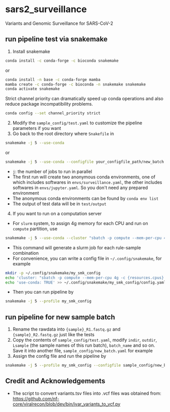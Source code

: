 # sars2_surveillance
Variants and Genomic Surveillance for SARS-CoV-2


## run pipeline test via snakemake

1. Install snakemake
```sh
conda install -c conda-forge -c bioconda snakemake
```
or
```sh
conda install -n base -c conda-forge mamba
mamba create -c conda-forge -c bioconda -n snakemake snakemake
conda activate snakemake
```
Strict channel priority can dramatically speed up conda operations and also reduce package incompatibility problems.
```sh
conda config --set channel_priority strict
```
2. Modify the `sample_config/test.yaml` to customize the pipeline parameters if you want
3. Go back to the root directory where `Snakefile` in
```sh
snakemake -j 5 --use-conda
```
or
```sh
snakemake -j 5 --use-conda --configfile your_configfile_path/new_batch.yaml
```
- `j`: the number of jobs to run in parallel
- The first run will create two anonymous conda environments, one of which includes softwares in `envs/surveillance.yaml`, the other includes softwares in `envs/jupyter.yaml`. So you don't need any prepared environment
- The anonymous conda environments can be found by `conda env list`
- The output of test data will be in `test/output`
4. If you want to run on a computation server
- For `slurm` system, to assign 4g memory for each CPU and run on `compute` partition, use
```sh
snakemake -j 5 --use-conda --cluster "sbatch -p compute --mem-per-cpu 4g -c {resources.cpus} -J {rule}_{wildcards} -o {log.o} -e {log.e}"
```
- This command will generate a slurm job for each rule-sample combination
- For convenience, you can write a config file in `~/.config/snakemake`, for example
```sh
mkdir -p ~/.config/snakemake/my_smk_config
echo 'cluster: "sbatch -p compute --mem-per-cpu 4g -c {resources.cpus} -J {rule}_{wildcards} -o {log.o} -e {log.e}"' > ~/.config/snakemake/my_smk_config/config.yaml
echo 'use-conda: TRUE' >> ~/.config/snakemake/my_smk_config/config.yaml
```
- Then you can run pipeline by
```sh
snakemake -j 5 --profile my_smk_config
```


## run pipeline for new sample batch

1. Rename the rawdata into `{sample}_R1.fastq.gz` and `{sample}_R2.fastq.gz` just like the tests
2. Copy the contents of `sample_config/test.yaml`, modify `indir`, `outdir`, `Lsample` (the sample names of this run batch), `batch_name` and so on. Save it into another file, `sample_config/new_batch.yaml` for example
3. Assign the config file and run the pipeline by
```sh
snakemake -j 5 --profile my_smk_config --configfile sample_config/new_batch.yaml
```

## Credit and Acknowledgements
- The script to convert variants.tsv files into .vcf files was obtained from: https://github.com/nf-core/viralrecon/blob/dev/bin/ivar_variants_to_vcf.py